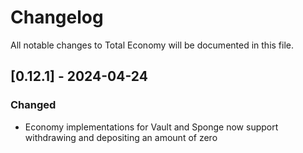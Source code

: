 # Changelog

All notable changes to Total Economy will be documented in this file.

## [0.12.1] - 2024-04-24

### Changed

- Economy implementations for Vault and Sponge now support withdrawing and depositing an amount of zero
